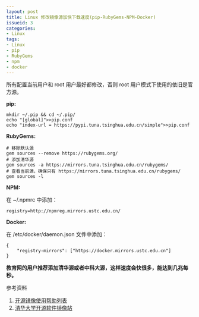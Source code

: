 ```yaml
---
layout: post
title: Linux 修改镜像源加快下载速度(pip-RubyGems-NPM-Docker)
issueid: 3
categories: 
- Linux
tags:
- Linux
- pip
- RubyGems
- npm
- docker
---
```


所有配置当前用户和 root 用户最好都修改，否则 root 用户模式下使用的依旧是官方源。

**pip:**

```
mkdir ~/.pip && cd ~/.pip/
echo "[global]">>pip.conf
echo "index-url = https://pypi.tuna.tsinghua.edu.cn/simple">>pip.conf
```

**RubyGems:**

```
# 移除默认源
gem sources --remove https://rubygems.org/  
# 添加清华源
gem sources -a https://mirrors.tuna.tsinghua.edu.cn/rubygems/  
# 查看当前源，确保只有 https://mirrors.tuna.tsinghua.edu.cn/rubygems/
gem sources -l  

```

**NPM:**

在 ~/.npmrc 中添加：

```
registry=http://npmreg.mirrors.ustc.edu.cn/
```

**Docker:**

在 /etc/docker/daemon.json 文件中添加：

```
{
    "registry-mirrors": ["https://docker.mirrors.ustc.edu.cn"]
}
```

**教育网的用户推荐添加清华源或者中科大源，这样速度会快很多，能达到几兆每秒。**

参考资料

1. [开源镜像使用帮助列表](https://lug.ustc.edu.cn/wiki/mirrors/help)
2. [清华大学开源软件镜像站](https://mirrors.tuna.tsinghua.edu.cn/)
